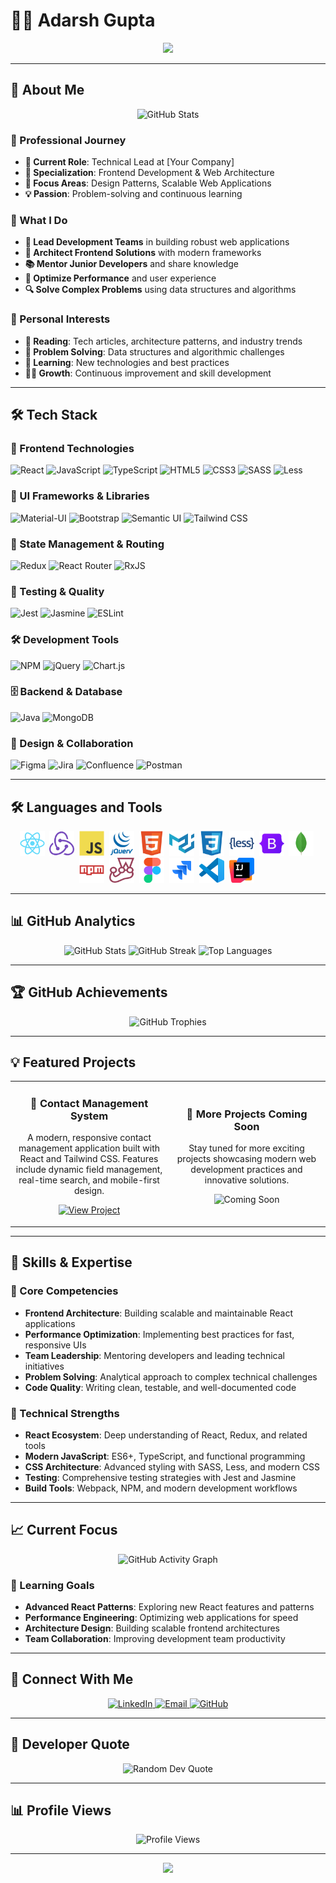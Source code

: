 # 👨‍💻 Adarsh Gupta

<div align="center">
  <img src="https://readme-typing-svg.vercel.app/?lines=Technical+Lead;Frontend+Developer;Problem+Solver;Tech+Enthusiast&center=true&width=500&height=50&color=f75c7e&vCenter=true&size=25">
</div>

---

## 🚀 About Me

<div align="center">
  <img src="https://github-readme-stats.vercel.app/api?username=Adarsh0007&theme=radical&hide_border=false&include_all_commits=true&count_private=true" alt="GitHub Stats" />
</div>

### 🎯 Professional Journey
- **🏢 Current Role**: Technical Lead at [Your Company]
- **🎨 Specialization**: Frontend Development & Web Architecture
- **🌱 Focus Areas**: Design Patterns, Scalable Web Applications
- **💡 Passion**: Problem-solving and continuous learning

### 🎯 What I Do
- **🔧 Lead Development Teams** in building robust web applications
- **🎨 Architect Frontend Solutions** with modern frameworks
- **📚 Mentor Junior Developers** and share knowledge
- **🚀 Optimize Performance** and user experience
- **🔍 Solve Complex Problems** using data structures and algorithms

### 🌟 Personal Interests
- **📖 Reading**: Tech articles, architecture patterns, and industry trends
- **🧩 Problem Solving**: Data structures and algorithmic challenges
- **🎯 Learning**: New technologies and best practices
- **🏃‍♂️ Growth**: Continuous improvement and skill development

---

## 🛠️ Tech Stack

### 🎨 Frontend Technologies
![React](https://img.shields.io/badge/React-20232A?style=for-the-badge&logo=react&logoColor=61DAFB)
![JavaScript](https://img.shields.io/badge/JavaScript-F7DF1E?style=for-the-badge&logo=javascript&logoColor=black)
![TypeScript](https://img.shields.io/badge/TypeScript-007ACC?style=for-the-badge&logo=typescript&logoColor=white)
![HTML5](https://img.shields.io/badge/HTML5-E34F26?style=for-the-badge&logo=html5&logoColor=white)
![CSS3](https://img.shields.io/badge/CSS3-1572B6?style=for-the-badge&logo=css3&logoColor=white)
![SASS](https://img.shields.io/badge/Sass-CC6699?style=for-the-badge&logo=sass&logoColor=white)
![Less](https://img.shields.io/badge/Less-2B4C80?style=for-the-badge&logo=less&logoColor=white)

### 🎯 UI Frameworks & Libraries
![Material-UI](https://img.shields.io/badge/Material--UI-0081CB?style=for-the-badge&logo=material-ui&logoColor=white)
![Bootstrap](https://img.shields.io/badge/Bootstrap-563D7C?style=for-the-badge&logo=bootstrap&logoColor=white)
![Semantic UI](https://img.shields.io/badge/Semantic%20UI-35BDB2?style=for-the-badge&logo=semantic-ui-react&logoColor=white)
![Tailwind CSS](https://img.shields.io/badge/Tailwind_CSS-38B2AC?style=for-the-badge&logo=tailwind-css&logoColor=white)

### 🔄 State Management & Routing
![Redux](https://img.shields.io/badge/Redux-593D88?style=for-the-badge&logo=redux&logoColor=white)
![React Router](https://img.shields.io/badge/React_Router-CA4245?style=for-the-badge&logo=react-router&logoColor=white)
![RxJS](https://img.shields.io/badge/RxJS-B7178C?style=for-the-badge&logo=reactivex&logoColor=white)

### 🧪 Testing & Quality
![Jest](https://img.shields.io/badge/Jest-C21325?style=for-the-badge&logo=jest&logoColor=white)
![Jasmine](https://img.shields.io/badge/Jasmine-8A4182?style=for-the-badge&logo=jasmine&logoColor=white)
![ESLint](https://img.shields.io/badge/ESLint-4B3263?style=for-the-badge&logo=eslint&logoColor=white)

### 🛠️ Development Tools
![NPM](https://img.shields.io/badge/npm-CB3837?style=for-the-badge&logo=npm&logoColor=white)
![jQuery](https://img.shields.io/badge/jQuery-0769AD?style=for-the-badge&logo=jquery&logoColor=white)
![Chart.js](https://img.shields.io/badge/Chart.js-FF6384?style=for-the-badge&logo=chart.js&logoColor=white)

### 🗄️ Backend & Database
![Java](https://img.shields.io/badge/Java-ED8B00?style=for-the-badge&logo=java&logoColor=white)
![MongoDB](https://img.shields.io/badge/MongoDB-4EA94B?style=for-the-badge&logo=mongodb&logoColor=white)

### 🎨 Design & Collaboration
![Figma](https://img.shields.io/badge/Figma-F24E1E?style=for-the-badge&logo=figma&logoColor=white)
![Jira](https://img.shields.io/badge/Jira-0052CC?style=for-the-badge&logo=jira&logoColor=white)
![Confluence](https://img.shields.io/badge/Confluence-172B4F?style=for-the-badge&logo=confluence&logoColor=white)
![Postman](https://img.shields.io/badge/Postman-FF6C37?style=for-the-badge&logo=postman&logoColor=white)

---

## 🛠️ Languages and Tools

<div align="center">
  <img src="https://github.com/devicons/devicon/blob/master/icons/react/react-original.svg" title="React" alt="React" width="40" height="40"/>&nbsp;
  <img src="https://github.com/devicons/devicon/blob/master/icons/redux/redux-original.svg" title="Redux" alt="Redux" width="40" height="40"/>&nbsp;
  <img src="https://github.com/devicons/devicon/blob/master/icons/javascript/javascript-original.svg" title="Javascript" alt="Javascript" width="40" height="40"/>&nbsp;
  <img src="https://github.com/devicons/devicon/blob/master/icons/jquery/jquery-plain-wordmark.svg" title="jquery" alt="jquery" width="40" height="40"/>&nbsp;
  <img src="https://github.com/devicons/devicon/blob/master/icons/html5/html5-original.svg" title="html5" alt="html5" width="40" height="40"/>&nbsp;
  <img src="https://github.com/devicons/devicon/blob/master/icons/materialui/materialui-original.svg" title="materialui" alt="materialui" width="40" height="40"/>&nbsp;
  <img src="https://github.com/devicons/devicon/blob/master/icons/css3/css3-original.svg" title="css3" alt="css3" width="40" height="40"/>&nbsp;
  <img src="https://github.com/devicons/devicon/blob/master/icons/less/less-plain-wordmark.svg" title="less" alt="less" width="40" height="40"/>&nbsp;
  <img src="https://github.com/devicons/devicon/blob/master/icons/bootstrap/bootstrap-original.svg" title="bootsrap" alt="bootsrap" width="40" height="40"/>&nbsp;
  <img src="https://github.com/devicons/devicon/blob/master/icons/mongodb/mongodb-original.svg" title="mongodb" alt="mongodb" width="40" height="40"/>&nbsp;
  <img src="https://github.com/devicons/devicon/blob/master/icons/npm/npm-original-wordmark.svg" title="npm" alt="npm" width="40" height="40"/>&nbsp;
  <img src="https://github.com/devicons/devicon/blob/master/icons/jest/jest-plain.svg" title="jest" alt="jest" width="40" height="40"/>&nbsp;
  <img src="https://github.com/devicons/devicon/blob/master/icons/figma/figma-original.svg" title="figma" alt="figma" width="40" height="40"/>&nbsp;
  <img src="https://github.com/devicons/devicon/blob/master/icons/jira/jira-original.svg" title="jira" alt="jira" width="40" height="40"/>&nbsp;
  <img src="https://github.com/devicons/devicon/blob/master/icons/vscode/vscode-original.svg" title="vscode" alt="vscode" width="40" height="40"/>&nbsp;
  <img src="https://github.com/devicons/devicon/blob/master/icons/intellij/intellij-original.svg" title="intellij" alt="intellij" width="40" height="40"/>&nbsp;
</div>

---

## 📊 GitHub Analytics

<div align="center">
  <img src="https://github-readme-stats.vercel.app/api?username=Adarsh0007&theme=radical&hide_border=false&include_all_commits=true&count_private=true" alt="GitHub Stats" />
  <img src="https://github-readme-streak-stats.herokuapp.com/?user=Adarsh0007&theme=radical&hide_border=false" alt="GitHub Streak" />
  <img src="https://github-readme-stats.vercel.app/api/top-langs/?username=Adarsh0007&theme=radical&hide_border=false&include_all_commits=true&count_private=true&layout=compact" alt="Top Languages" />
</div>

---

## 🏆 GitHub Achievements

<div align="center">
  <img src="https://github-profile-trophy.vercel.app/?username=Adarsh0007&theme=radical&no-frame=false&no-bg=false&margin-w=4" alt="GitHub Trophies" />
</div>

---

## 💡 Featured Projects

<div align="center">
  <table>
    <tr>
      <td width="50%">
        <h3 align="center">🎯 Contact Management System</h3>
        <p align="center">
          A modern, responsive contact management application built with React and Tailwind CSS. Features include dynamic field management, real-time search, and mobile-first design.
        </p>
        <p align="center">
          <a href="https://github.com/Adarsh0007/ghl-assignment" target="_blank">
            <img src="https://img.shields.io/badge/View%20Project-000000?style=for-the-badge&logo=github&logoColor=white" alt="View Project">
          </a>
        </p>
      </td>
      <td width="50%">
        <h3 align="center">🚀 More Projects Coming Soon</h3>
        <p align="center">
          Stay tuned for more exciting projects showcasing modern web development practices and innovative solutions.
        </p>
        <p align="center">
          <img src="https://img.shields.io/badge/Coming%20Soon-FF6B6B?style=for-the-badge&logo=github&logoColor=white" alt="Coming Soon">
        </p>
      </td>
    </tr>
  </table>
</div>

---

## 🌟 Skills & Expertise

### 🎯 Core Competencies
- **Frontend Architecture**: Building scalable and maintainable React applications
- **Performance Optimization**: Implementing best practices for fast, responsive UIs
- **Team Leadership**: Mentoring developers and leading technical initiatives
- **Problem Solving**: Analytical approach to complex technical challenges
- **Code Quality**: Writing clean, testable, and well-documented code

### 🚀 Technical Strengths
- **React Ecosystem**: Deep understanding of React, Redux, and related tools
- **Modern JavaScript**: ES6+, TypeScript, and functional programming
- **CSS Architecture**: Advanced styling with SASS, Less, and modern CSS
- **Testing**: Comprehensive testing strategies with Jest and Jasmine
- **Build Tools**: Webpack, NPM, and modern development workflows

---

## 📈 Current Focus

<div align="center">
  <img src="https://github-readme-activity-graph.vercel.app/graph?username=Adarsh0007&theme=radical&hide_border=true" alt="GitHub Activity Graph" />
</div>

### 🎯 Learning Goals
- **Advanced React Patterns**: Exploring new React features and patterns
- **Performance Engineering**: Optimizing web applications for speed
- **Architecture Design**: Building scalable frontend architectures
- **Team Collaboration**: Improving development team productivity

---

## 🤝 Connect With Me

<div align="center">
  <a href="https://linkedin.com/in/adarsh-gupta-222596b9/" target="_blank">
    <img src="https://img.shields.io/badge/LinkedIn-0077B5?style=for-the-badge&logo=linkedin&logoColor=white" alt="LinkedIn">
  </a>
  <a href="mailto:your.email@example.com" target="_blank">
    <img src="https://img.shields.io/badge/Email-D14836?style=for-the-badge&logo=gmail&logoColor=white" alt="Email">
  </a>
  <a href="https://github.com/Adarsh0007" target="_blank">
    <img src="https://img.shields.io/badge/GitHub-100000?style=for-the-badge&logo=github&logoColor=white" alt="GitHub">
  </a>
</div>

---

## 💭 Developer Quote

<div align="center">
  <img src="https://quotes-github-readme.vercel.app/api?type=horizontal&theme=radical" alt="Random Dev Quote" />
</div>

---

## 📊 Profile Views

<div align="center">
  <img src="https://visitcount.itsvg.in/api?id=Adarsh0007&icon=0&color=12" alt="Profile Views" />
</div>

---

<div align="center">
  <img src="https://readme-typing-svg.vercel.app/?lines=Thanks+for+visiting!;Let's+connect+and+build+amazing+things+together!&center=true&width=500&height=50&color=f75c7e&vCenter=true&size=25">
</div>
